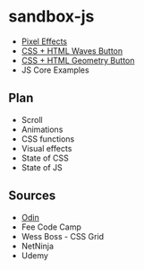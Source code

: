 # sandbox-js

- [Pixel Effects](https://www.youtube.com/watch?v=UoTxOVEecbI)
- [CSS + HTML Waves Button](https://www.youtube.com/watch?v=w00Z5y8jEjk&list=PLM6XATa8CAG6IJvQBkrTTNZmpIcyS2Avk)
- [CSS + HTML Geometry Button](https://www.youtube.com/watch?v=0IygEAp01J4&list=PLM6XATa8CAG6IJvQBkrTTNZmpIcyS2Avk&index=5)
- JS Core Examples

## Plan
- Scroll
- Animations
- CSS functions
- Visual effects
- State of CSS
- State of JS

## Sources
- [Odin](https://www.theodinproject.com/paths/full-stack-javascript/courses/advanced-html-and-css)
- Fee Code Camp
- Wess Boss - CSS Grid
- NetNinja
- Udemy


